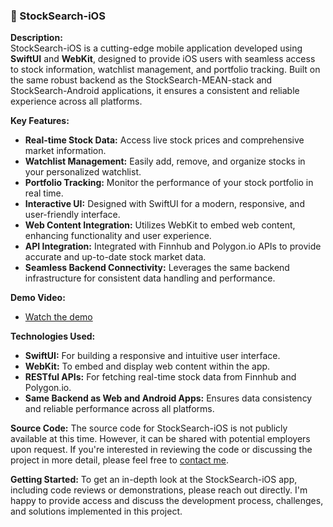 ### 🍎 StockSearch-iOS

**Description:**  
StockSearch-iOS is a cutting-edge mobile application developed using **SwiftUI** and **WebKit**, designed to provide iOS users with seamless access to stock information, watchlist management, and portfolio tracking. Built on the same robust backend as the StockSearch-MEAN-stack and StockSearch-Android applications, it ensures a consistent and reliable experience across all platforms.

**Key Features:**
- **Real-time Stock Data:** Access live stock prices and comprehensive market information.
- **Watchlist Management:** Easily add, remove, and organize stocks in your personalized watchlist.
- **Portfolio Tracking:** Monitor the performance of your stock portfolio in real time.
- **Interactive UI:** Designed with SwiftUI for a modern, responsive, and user-friendly interface.
- **Web Content Integration:** Utilizes WebKit to embed web content, enhancing functionality and user experience.
- **API Integration:** Integrated with Finnhub and Polygon.io APIs to provide accurate and up-to-date stock market data.
- **Seamless Backend Connectivity:** Leverages the same backend infrastructure for consistent data handling and performance.

**Demo Video:**
- [Watch the demo](https://drive.google.com/file/d/1RwTzVMQGPPdLmhJzjZISZDD7EmHEtHNV/view?usp=drive_link)

**Technologies Used:**
- **SwiftUI:** For building a responsive and intuitive user interface.
- **WebKit:** To embed and display web content within the app.
- **RESTful APIs:** For fetching real-time stock data from Finnhub and Polygon.io.
- **Same Backend as Web and Android Apps:** Ensures data consistency and reliable performance across all platforms.

**Source Code:**
The source code for StockSearch-iOS is not publicly available at this time. However, it can be shared with potential employers upon request. If you're interested in reviewing the code or discussing the project in more detail, please feel free to [contact me](mailto:bafnashubham16@gmail.com).

**Getting Started:**
To get an in-depth look at the StockSearch-iOS app, including code reviews or demonstrations, please reach out directly. I'm happy to provide access and discuss the development process, challenges, and solutions implemented in this project.

